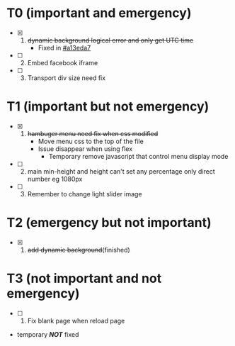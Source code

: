 # T0 (important and emergency)
- [x] 1. ~~dynamic background logical error and only get UTC time~~
     * Fixed in [#a13eda7](https://github.com/bradly0cjw/CSIE-WEB-EXAM/tree/a13eda70aaf378faae75dfc8718c8d6a588ba57a)
- [ ] 2. Embed facebook iframe
- [ ] 3. Transport div size need fix
# T1 (important but not emergency)
- [X] 1. ~~hambuger menu need fix when css modified~~
     * Move menu css to the top of the file
     * Issue disappear when using flex
        * Temporary remove javascript that control menu display mode
- [ ] 2. main min-height and height can't set any percentage only direct number eg 1080px
- [ ] 3. Remember to change light slider image
# T2 (emergency but not important)
- [x] 1. ~~add dynamic background~~(finished)
# T3 (not important and not emergency)
- [ ] 1. Fix blank page when reload page
* temporary ***NOT*** fixed
